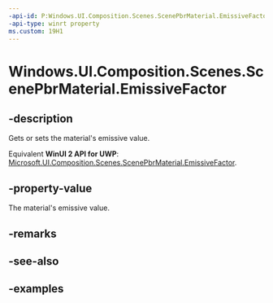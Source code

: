```yaml
---
-api-id: P:Windows.UI.Composition.Scenes.ScenePbrMaterial.EmissiveFactor
-api-type: winrt property
ms.custom: 19H1
---
```


<!-- Property syntax.
public Vector3 EmissiveFactor { get;  set; }
-->

# Windows.UI.Composition.Scenes.ScenePbrMaterial.EmissiveFactor

## -description

Gets or sets the material's emissive value.

Equivalent **WinUI 2 API for UWP**: [Microsoft.UI.Composition.Scenes.ScenePbrMaterial.EmissiveFactor](/windows/winui/api/microsoft.ui.composition.scenes.scenepbrmaterial.emissivefactor).

## -property-value

The material's emissive value.

## -remarks

## -see-also

## -examples

